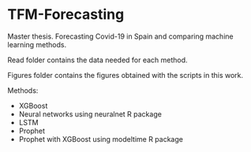 # TFM-Forecasting

Master thesis. Forecasting Covid-19 in Spain and comparing machine learning methods.

Read folder contains the data needed for each method. 

Figures folder contains the figures obtained with the scripts in this work. 

Methods: 
- XGBoost
- Neural networks using neuralnet R package
- LSTM
- Prophet
- Prophet with XGBoost using modeltime R package